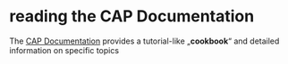 # reading the CAP Documentation

The [CAP Documentation](https://cap.cloud.sap/docs/) provides a tutorial-like „**cookbook**“ and detailed information on specific topics
